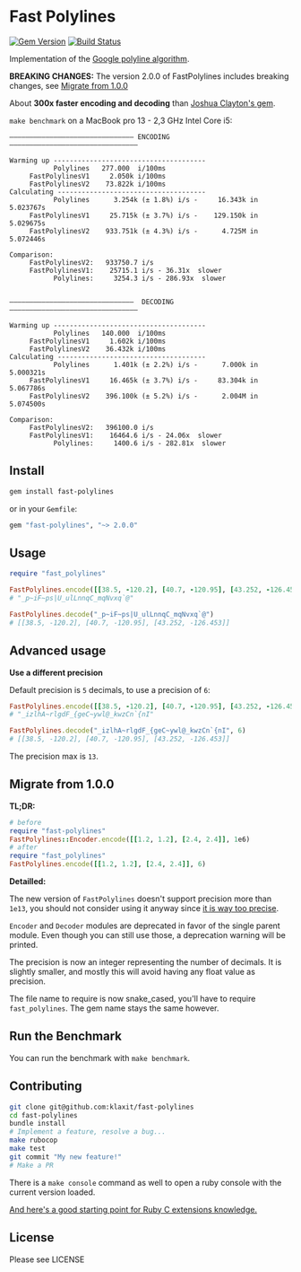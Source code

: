 # Fast Polylines

[![Gem Version](https://badge.fury.io/rb/fast-polylines.svg)](https://badge.fury.io/rb/fast-polylines)
[![Build Status](https://travis-ci.org/klaxit/fast-polylines.svg?branch=master)](https://travis-ci.org/klaxit/fast-polylines)

Implementation of the [Google polyline algorithm][algorithm].

**BREAKING CHANGES:** The version 2.0.0 of FastPolylines includes breaking changes, see [Migrate from 1.0.0](#migrate-from-100)


About **300x faster encoding and decoding**  than [Joshua Clayton's gem][polylines].

`make benchmark` on a MacBook pro 13 - 2,3 GHz Intel Core i5:

```
——————————————————————————————— ENCODING ————————————————————————————————

Warming up --------------------------------------
           Polylines   277.000  i/100ms
     FastPolylinesV1     2.050k i/100ms
     FastPolylinesV2    73.822k i/100ms
Calculating -------------------------------------
           Polylines      3.254k (± 1.8%) i/s -     16.343k in   5.023767s
     FastPolylinesV1     25.715k (± 3.7%) i/s -    129.150k in   5.029675s
     FastPolylinesV2    933.751k (± 4.3%) i/s -      4.725M in   5.072446s

Comparison:
     FastPolylinesV2:   933750.7 i/s
     FastPolylinesV1:    25715.1 i/s - 36.31x  slower
           Polylines:     3254.3 i/s - 286.93x  slower


———————————————————————————————  DECODING ————————————————————————————————

Warming up --------------------------------------
           Polylines   140.000  i/100ms
     FastPolylinesV1     1.602k i/100ms
     FastPolylinesV2    36.432k i/100ms
Calculating -------------------------------------
           Polylines      1.401k (± 2.2%) i/s -      7.000k in   5.000321s
     FastPolylinesV1     16.465k (± 3.7%) i/s -     83.304k in   5.067786s
     FastPolylinesV2    396.100k (± 5.2%) i/s -      2.004M in   5.074500s

Comparison:
     FastPolylinesV2:   396100.0 i/s
     FastPolylinesV1:    16464.6 i/s - 24.06x  slower
           Polylines:     1400.6 i/s - 282.81x  slower
```

## Install

```bash
gem install fast-polylines
```

or in your `Gemfile`:
```ruby
gem "fast-polylines", "~> 2.0.0"
```

## Usage

```ruby
require "fast_polylines"

FastPolylines.encode([[38.5, -120.2], [40.7, -120.95], [43.252, -126.453]])
# "_p~iF~ps|U_ulLnnqC_mqNvxq`@"

FastPolylines.decode("_p~iF~ps|U_ulLnnqC_mqNvxq`@")
# [[38.5, -120.2], [40.7, -120.95], [43.252, -126.453]]
```

## Advanced usage

**Use a different precision**

Default precision is `5` decimals, to use a precision of `6`:
```ruby
FastPolylines.encode([[38.5, -120.2], [40.7, -120.95], [43.252, -126.453]], 6)
# "_izlhA~rlgdF_{geC~ywl@_kwzCn`{nI"

FastPolylines.decode("_izlhA~rlgdF_{geC~ywl@_kwzCn`{nI", 6)
# [[38.5, -120.2], [40.7, -120.95], [43.252, -126.453]]
```
The precision max is `13`.

## Migrate from 1.0.0

**TL;DR:**

```ruby
# before
require "fast-polylines"
FastPolylines::Encoder.encode([[1.2, 1.2], [2.4, 2.4]], 1e6)
# after
require "fast_polylines"
FastPolylines.encode([[1.2, 1.2], [2.4, 2.4]], 6)
```

**Detailled:**

The new version of `FastPolylines` doesn't support precision more than `1e13`,
you should not consider using it anyway since [it is way too precise][xkcd].

`Encoder` and `Decoder` modules are deprecated in favor of the single parent
module. Even though you can still use those, a deprecation warning will be
printed.

The precision is now an integer representing the number of decimals. It is
slightly smaller, and mostly this will avoid having any float value as
precision.

The file name to require is now snake_cased, you'll have to require
`fast_polylines`. The gem name stays the same however.

## Run the Benchmark

You can run the benchmark with `make benchmark`.

## Contributing

```bash
git clone git@github.com:klaxit/fast-polylines
cd fast-polylines
bundle install
# Implement a feature, resolve a bug...
make rubocop
make test
git commit "My new feature!"
# Make a PR
```

There is a `make console` command as well to open a ruby console with the
current version loaded.

[And here's a good starting point for Ruby C extensions knowledge.][ruby-c]

## License

Please see LICENSE


[algorithm]: https://code.google.com/apis/maps/documentation/utilities/polylinealgorithm.html
[polylines]: https://github.com/joshuaclayton/polylines
[xkcd]:      https://xkcd.com/2170/
[ruby-c]:    https://github.com/ruby/ruby/blob/master/doc/extension.rdoc
